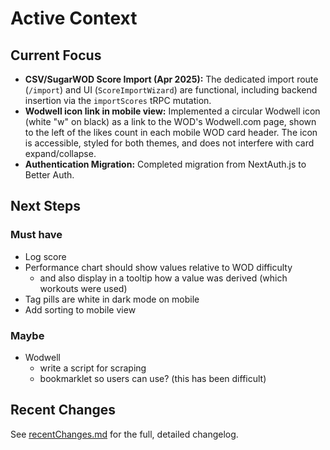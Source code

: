 # Active Context

## Current Focus

- **CSV/SugarWOD Score Import (Apr 2025):** The dedicated import route (`/import`) and UI (`ScoreImportWizard`) are functional, including backend insertion via the `importScores` tRPC mutation.
- **Wodwell icon link in mobile view:** Implemented a circular Wodwell icon (white "w" on black) as a link to the WOD's Wodwell.com page, shown to the left of the likes count in each mobile WOD card header. The icon is accessible, styled for both themes, and does not interfere with card expand/collapse.
- **Authentication Migration:** Completed migration from NextAuth.js to Better Auth.

## Next Steps

### Must have

- Log score
- Performance chart should show values relative to WOD difficulty
  - and also display in a tooltip how a value was derived (which workouts were used)
- Tag pills are white in dark mode on mobile
- Add sorting to mobile view

### Maybe

- Wodwell
  - write a script for scraping
  - bookmarklet so users can use? (this has been difficult)

## Recent Changes

See [recentChanges.md](./recentChanges.md) for the full, detailed changelog.
